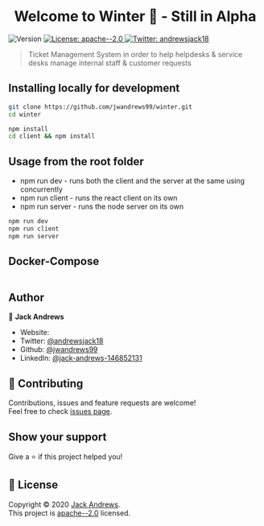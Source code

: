 <h1 align="center">Welcome to Winter 👋 - Still in Alpha</h1>
<p>
  <img alt="Version" src="https://img.shields.io/badge/version-0.0.2-blue.svg?cacheSeconds=2592000" />
  <a href="https://choosealicense.com/licenses/apache-2.0/" target="_blank">
    <img alt="License: apache--2.0" src="https://img.shields.io/badge/License-apache--2.0-yellow.svg" />
  </a>
  <a href="https://twitter.com/andrewsjack18 " target="_blank">
    <img alt="Twitter:  andrewsjack18" src="https://img.shields.io/twitter/follow/andrewsjack18 .svg?style=social" />
  </a>
</p>

> Ticket Management System in order to help helpdesks & service desks manage internal staff &  customer requests

## Installing locally for development

```sh
git clone https://github.com/jwandrews99/winter.git
cd winter

npm install
cd client && npm install
```

## Usage from the root folder

- npm run dev - runs both the client and the server at the same using concurrently
- npm run client - runs the react client on its own
- npm run server - runs the node server on its own

```sh
npm run dev 
npm run client
npm run server

```

## Docker-Compose

```

```

## Author

👤 **Jack Andrews**

* Website:  
* Twitter: [@andrewsjack18 ](https://twitter.com/andrewsjack18 )
* Github: [@jwandrews99](https://github.com/jwandrews99)
* LinkedIn: [@jack-andrews-146852131](https://linkedin.com/in/jack-andrews-146852131)

## 🤝 Contributing

Contributions, issues and feature requests are welcome!<br />Feel free to check [issues page](https://github.com/jwandrews99/winter/issues). 

## Show your support

Give a ⭐️ if this project helped you!

## 📝 License

Copyright © 2020 [Jack Andrews](https://github.com/jwandrews99).<br />
This project is [apache--2.0](https://choosealicense.com/licenses/apache-2.0/) licensed.
